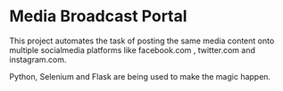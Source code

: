 # Media Broadcast Portal

This project automates the task of posting the same media content onto multiple socialmedia platforms like facebook.com , twitter.com and instagram.com.

Python, Selenium and Flask are being used to make the magic happen.

